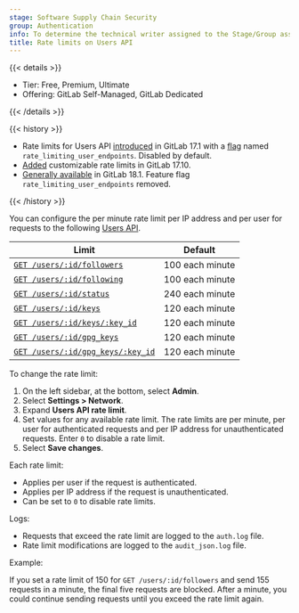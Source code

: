 ```yaml
---
stage: Software Supply Chain Security
group: Authentication
info: To determine the technical writer assigned to the Stage/Group associated with this page, see https://handbook.gitlab.com/handbook/product/ux/technical-writing/#assignments
title: Rate limits on Users API
---
```


{{< details >}}

- Tier: Free, Premium, Ultimate
- Offering: GitLab Self-Managed, GitLab Dedicated

{{< /details >}}

{{< history >}}

- Rate limits for Users API [introduced](https://gitlab.com/gitlab-org/gitlab/-/issues/452349) in GitLab 17.1 with a [flag](../feature_flags/_index.md) named `rate_limiting_user_endpoints`. Disabled by default.
- [Added](https://gitlab.com/gitlab-org/gitlab/-/merge_requests/181054) customizable rate limits in GitLab 17.10.
- [Generally available](https://gitlab.com/gitlab-org/gitlab/-/issues/524831) in GitLab 18.1. Feature flag `rate_limiting_user_endpoints` removed.

{{< /history >}}

You can configure the per minute rate limit per IP address and per user for requests to the following [Users API](../../api/users.md).

| Limit                                                           | Default |
|-----------------------------------------------------------------|---------|
| [`GET /users/:id/followers`](../../api/user_follow_unfollow.md#list-all-accounts-that-follow-a-user) | 100 each minute |
| [`GET /users/:id/following`](../../api/user_follow_unfollow.md#list-all-accounts-followed-by-a-user) | 100 each minute |
| [`GET /users/:id/status`](../../api/users.md#get-the-status-of-a-user)                               | 240 each minute |
| [`GET /users/:id/keys`](../../api/user_keys.md#list-all-ssh-keys-for-a-user)                         | 120 each minute |
| [`GET /users/:id/keys/:key_id`](../../api/user_keys.md#get-an-ssh-key)                               | 120 each minute |
| [`GET /users/:id/gpg_keys`](../../api/user_keys.md#list-all-gpg-keys-for-a-user)                     | 120 each minute |
| [`GET /users/:id/gpg_keys/:key_id`](../../api/user_keys.md#get-a-gpg-key-for-a-user)                 | 120 each minute |

To change the rate limit:

1. On the left sidebar, at the bottom, select **Admin**.
1. Select **Settings > Network**.
1. Expand **Users API rate limit**.
1. Set values for any available rate limit. The rate limits are per minute, per user for authenticated requests and per IP address for unauthenticated requests. Enter `0` to disable a rate limit.
1. Select **Save changes**.

Each rate limit:

- Applies per user if the request is authenticated.
- Applies per IP address if the request is unauthenticated.
- Can be set to `0` to disable rate limits.

Logs:

- Requests that exceed the rate limit are logged to the `auth.log` file.
- Rate limit modifications are logged to the `audit_json.log` file.

Example:

If you set a rate limit of 150 for `GET /users/:id/followers` and send 155 requests in a minute, the
final five requests are blocked. After a minute, you could continue sending requests until you
exceed the rate limit again.
